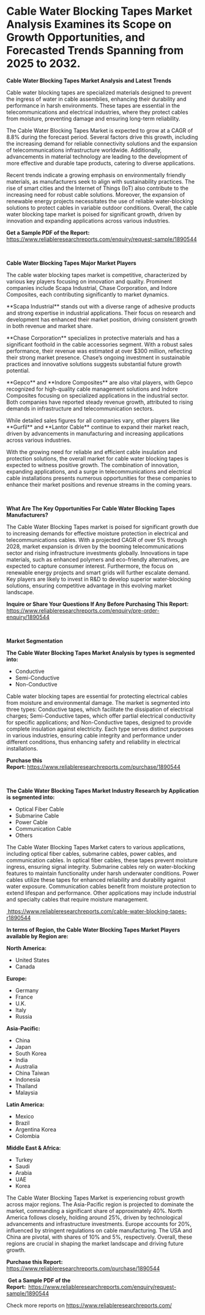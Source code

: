 <p><h1>Cable Water Blocking Tapes Market Analysis Examines its Scope on Growth Opportunities, and Forecasted Trends Spanning from 2025 to 2032.</h1></p><p><strong>Cable Water Blocking Tapes Market Analysis and Latest Trends</strong></p>
<p><p>Cable water blocking tapes are specialized materials designed to prevent the ingress of water in cable assemblies, enhancing their durability and performance in harsh environments. These tapes are essential in the telecommunications and electrical industries, where they protect cables from moisture, preventing damage and ensuring long-term reliability.</p><p>The Cable Water Blocking Tapes Market is expected to grow at a CAGR of 8.8% during the forecast period. Several factors drive this growth, including the increasing demand for reliable connectivity solutions and the expansion of telecommunications infrastructure worldwide. Additionally, advancements in material technology are leading to the development of more effective and durable tape products, catering to diverse applications.</p><p>Recent trends indicate a growing emphasis on environmentally friendly materials, as manufacturers seek to align with sustainability practices. The rise of smart cities and the Internet of Things (IoT) also contribute to the increasing need for robust cable solutions. Moreover, the expansion of renewable energy projects necessitates the use of reliable water-blocking solutions to protect cables in variable outdoor conditions. Overall, the cable water blocking tape market is poised for significant growth, driven by innovation and expanding applications across various industries.</p></p>
<p><strong>Get a Sample PDF of the Report:&nbsp;</strong> <a href="https://www.reliableresearchreports.com/enquiry/request-sample/1890544?utm_campaign=2463&utm_medium=2&utm_source=Github&utm_content=ia&utm_term=14022025&utm_id=cable-water-blocking-tapes">https://www.reliableresearchreports.com/enquiry/request-sample/1890544</a></p>
<p>&nbsp;</p>
<p><strong>Cable Water Blocking Tapes Major Market Players</strong></p>
<p><p>The cable water blocking tapes market is competitive, characterized by various key players focusing on innovation and quality. Prominent companies include Scapa Industrial, Chase Corporation, and Indore Composites, each contributing significantly to market dynamics.</p><p>**Scapa Industrial** stands out with a diverse range of adhesive products and strong expertise in industrial applications. Their focus on research and development has enhanced their market position, driving consistent growth in both revenue and market share.</p><p>**Chase Corporation** specializes in protective materials and has a significant foothold in the cable accessories segment. With a robust sales performance, their revenue was estimated at over $300 million, reflecting their strong market presence. Chase’s ongoing investment in sustainable practices and innovative solutions suggests substantial future growth potential.</p><p>**Gepco** and **Indore Composites** are also vital players, with Gepco recognized for high-quality cable management solutions and Indore Composites focusing on specialized applications in the industrial sector. Both companies have reported steady revenue growth, attributed to rising demands in infrastructure and telecommunication sectors.</p><p>While detailed sales figures for all companies vary, other players like **Gurfil** and **Lantor Cable** continue to expand their market reach, driven by advancements in manufacturing and increasing applications across various industries.</p><p>With the growing need for reliable and efficient cable insulation and protection solutions, the overall market for cable water blocking tapes is expected to witness positive growth. The combination of innovation, expanding applications, and a surge in telecommunications and electrical cable installations presents numerous opportunities for these companies to enhance their market positions and revenue streams in the coming years.</p></p>
<p>&nbsp;</p>
<p><strong>What Are The Key Opportunities For Cable Water Blocking Tapes Manufacturers?</strong></p>
<p><p>The Cable Water Blocking Tapes market is poised for significant growth due to increasing demands for effective moisture protection in electrical and telecommunications cables. With a projected CAGR of over 5% through 2028, market expansion is driven by the booming telecommunications sector and rising infrastructure investments globally. Innovations in tape materials, such as enhanced polymers and eco-friendly alternatives, are expected to capture consumer interest. Furthermore, the focus on renewable energy projects and smart grids will further escalate demand. Key players are likely to invest in R&D to develop superior water-blocking solutions, ensuring competitive advantage in this evolving market landscape.</p></p>
<p><strong>Inquire or Share Your Questions If Any Before Purchasing This Report:</strong> <a href="https://www.reliableresearchreports.com/enquiry/pre-order-enquiry/1890544?utm_campaign=2463&utm_medium=2&utm_source=Github&utm_content=ia&utm_term=14022025&utm_id=cable-water-blocking-tapes">https://www.reliableresearchreports.com/enquiry/pre-order-enquiry/1890544</a></p>
<p>&nbsp;</p>
<p><strong>Market Segmentation</strong></p>
<p><strong>The Cable Water Blocking Tapes Market Analysis by types is segmented into:</strong></p>
<p><ul><li>Conductive</li><li>Semi-Conductive</li><li>Non-Conductive</li></ul></p>
<p><p>Cable water blocking tapes are essential for protecting electrical cables from moisture and environmental damage. The market is segmented into three types: Conductive tapes, which facilitate the dissipation of electrical charges; Semi-Conductive tapes, which offer partial electrical conductivity for specific applications; and Non-Conductive tapes, designed to provide complete insulation against electricity. Each type serves distinct purposes in various industries, ensuring cable integrity and performance under different conditions, thus enhancing safety and reliability in electrical installations.</p></p>
<p><strong>Purchase this Report:&nbsp;</strong><a href="https://www.reliableresearchreports.com/purchase/1890544?utm_campaign=2463&utm_medium=2&utm_source=Github&utm_content=ia&utm_term=14022025&utm_id=cable-water-blocking-tapes">https://www.reliableresearchreports.com/purchase/1890544</a></p>
<p>&nbsp;</p>
<p><strong>The Cable Water Blocking Tapes Market Industry Research by Application is segmented into:</strong></p>
<p><ul><li>Optical Fiber Cable</li><li>Submarine Cable</li><li>Power Cable</li><li>Communication Cable</li><li>Others</li></ul></p>
<p><p>The Cable Water Blocking Tapes Market caters to various applications, including optical fiber cables, submarine cables, power cables, and communication cables. In optical fiber cables, these tapes prevent moisture ingress, ensuring signal integrity. Submarine cables rely on water-blocking features to maintain functionality under harsh underwater conditions. Power cables utilize these tapes for enhanced reliability and durability against water exposure. Communication cables benefit from moisture protection to extend lifespan and performance. Other applications may include industrial and specialty cables that require moisture management.</p></p>
<p><a href="https://www.reliableresearchreports.com/cable-water-blocking-tapes-r1890544?utm_campaign=2463&utm_medium=2&utm_source=Github&utm_content=ia&utm_term=14022025&utm_id=cable-water-blocking-tapes">&nbsp;https://www.reliableresearchreports.com/cable-water-blocking-tapes-r1890544</a></p>
<p><strong>In terms of Region, the Cable Water Blocking Tapes Market Players available by Region are:</strong></p>
<p>
    <p> <strong> North America: </strong>
        <ul>
            <li>United States</li>
            <li>Canada</li>
        </ul>
        </p> 
    <p> <strong> Europe: </strong>
        <ul>
            <li>Germany</li>
            <li>France</li>
            <li>U.K.</li>
            <li>Italy</li>
            <li>Russia</li>
        </ul>
        </p> 
    <p> <strong> Asia-Pacific: </strong>
        <ul>
            <li>China</li>
            <li>Japan</li>
            <li>South Korea</li>
            <li>India</li>
            <li>Australia</li>
            <li>China Taiwan</li>
            <li>Indonesia</li>
            <li>Thailand</li>
            <li>Malaysia</li>
        </ul>
        </p> 
    <p> <strong> Latin America: </strong>
        <ul>
            <li>Mexico</li>
            <li>Brazil</li>
            <li>Argentina Korea</li>
            <li>Colombia</li>
        </ul>
        </p> 
    <p> <strong> Middle East & Africa: </strong>
        <ul>
            <li>Turkey</li>
            <li>Saudi</li>
            <li>Arabia</li>
            <li>UAE</li>
            <li>Korea</li>
        </ul>
    </p>
    </p>
<p><p>The Cable Water Blocking Tapes Market is experiencing robust growth across major regions. The Asia-Pacific region is projected to dominate the market, commanding a significant share of approximately 40%. North America follows closely, holding around 25%, driven by technological advancements and infrastructure investments. Europe accounts for 20%, influenced by stringent regulations on cable manufacturing. The USA and China are pivotal, with shares of 10% and 5%, respectively. Overall, these regions are crucial in shaping the market landscape and driving future growth.</p></p>
<p><strong>Purchase this Report: </strong><a href="https://www.reliableresearchreports.com/purchase/1890544?utm_campaign=2463&utm_medium=2&utm_source=Github&utm_content=ia&utm_term=14022025&utm_id=cable-water-blocking-tapes">https://www.reliableresearchreports.com/purchase/1890544</a></p>
<p>&nbsp;<strong>Get a Sample PDF of the Report:&nbsp;&nbsp;</strong><a href="https://www.reliableresearchreports.com/enquiry/request-sample/1890544?utm_campaign=2463&utm_medium=2&utm_source=Github&utm_content=ia&utm_term=14022025&utm_id=cable-water-blocking-tapes">https://www.reliableresearchreports.com/enquiry/request-sample/1890544</a></p>
<p><strong></strong></p>
<p>Check more reports on <a href="https://www.reliableresearchreports.com/?utm_campaign=2463&utm_medium=2&utm_source=Github&utm_content=ia&utm_term=14022025&utm_id=cable-water-blocking-tapes">https://www.reliableresearchreports.com/</a></p>